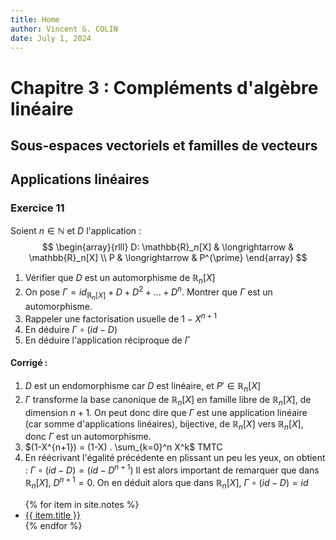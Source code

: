 ```yaml
---
title: Home
author: Vincent G. COLIN
date: July 1, 2024
---
```


# Chapitre 3 : Compléments d'algèbre linéaire

## Sous-espaces vectoriels et familles de vecteurs

## Applications linéaires

### Exercice 11

Soient $n \in \mathbb{N}$ et $D$ l'application : 
$$
\begin{array}{rlll}
D: \mathbb{R}_n[X] & \longrightarrow & \mathbb{R}_n[X] \\
P & \longrightarrow & P^{\prime}
\end{array}
$$

1. Vérifier que $D$ est un automorphisme de $\mathbb{R}_n[X]$
2. On pose $\Gamma = id_{\mathbb{R}_n[X]} + D + D^2 + ... + D^n$. Montrer que $\Gamma$ est un automorphisme.
3. Rappeler une factorisation usuelle de $1 - X^{n+1}$
4. En déduire $\Gamma \circ (id - D)$
5. En déduire l'application réciproque de $\Gamma$ 

#### Corrigé :

1. $D$ est un endomorphisme car $D$ est linéaire, et $P' \in \mathbb{R}_n[X]$
2. $\Gamma$ transforme la base canonique de $\mathbb{R}_n[X]$ en famille libre de $\mathbb{R}_n[X]$, de dimension $n+1$. On peut donc dire que $\Gamma$ est une application linéaire (car somme d'applications linéaires), bijective, de $\mathbb{R}_n[X]$ vers $\mathbb{R}_n[X]$, donc $\Gamma$ est un automorphisme. 
3. $(1-X^{n+1}) = (1-X) . \sum_{k=0}^n X^k$ TMTC
4. En réécrivant l'égalité précédente en plissant un peu les yeux, on obtient : 
$\Gamma \circ (id - D) = (id - D^{n+1})$
Il est alors important de remarquer que dans $\mathbb{R}_n[X]$, $D^{n+1} = 0$. On en déduit alors que dans $\mathbb{R}_n[X]$, $\Gamma \circ (id - D) = id$

<ul>
{% for item in site.notes %}
    <li><a href="{{ item.url }}">{{ item.title }}</a></li>
{% endfor %}
</ul>

<!-- - [The Space Charge Geometry Factor](/g)
- [The **Effective** Space Charge Geometry Factor](/g_bar)
- [Closed Quasi-Elliptical Shapes](/shapes)
- [Generalized Quasi-Normal Distributions](/distributions)
- [Ray Tracing Intersection Algorithm](/ray_casting) -->
